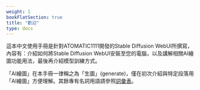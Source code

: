 ```yaml
---
weight: 1
bookFlatSection: true
title: "歡迎"
type: docs
---
```


這本中文使用手冊是針對ATOMATIC1111開發的Stable Diffusion WebUI所撰寫，內容有：介紹如何將Stable Diffusion WebUI安裝至您的電腦，以及講解相關AI繪圖功能用法，最後再介紹模型訓練方式。

「AI繪圖」在本手冊一律稱之為「生圖」(generate)，僅在初次介紹與特定段落用「AI繪圖」方便理解。其餘專有名詞用語請參照[詞彙表](../references/glossary)。
